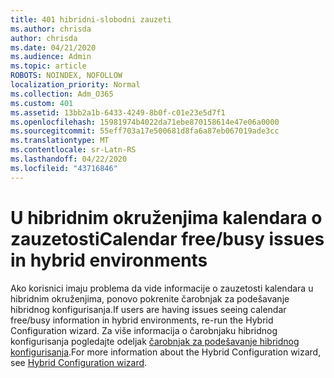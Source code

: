 ```yaml
---
title: 401 hibridni-slobodni zauzeti
ms.author: chrisda
author: chrisda
ms.date: 04/21/2020
ms.audience: Admin
ms.topic: article
ROBOTS: NOINDEX, NOFOLLOW
localization_priority: Normal
ms.collection: Adm_O365
ms.custom: 401
ms.assetid: 13bb2a1b-6433-4249-8b0f-c01e23e5d7f1
ms.openlocfilehash: 15981974b4022da71ebe870158614e47e06a0000
ms.sourcegitcommit: 55eff703a17e500681d8fa6a87eb067019ade3cc
ms.translationtype: MT
ms.contentlocale: sr-Latn-RS
ms.lasthandoff: 04/22/2020
ms.locfileid: "43716846"
---
```

# <a name="calendar-freebusy-issues-in-hybrid-environments"></a><span data-ttu-id="83567-102">U hibridnim okruženjima kalendara o zauzetosti</span><span class="sxs-lookup"><span data-stu-id="83567-102">Calendar free/busy issues in hybrid environments</span></span>

<span data-ttu-id="83567-103">Ako korisnici imaju problema da vide informacije o zauzetosti kalendara u hibridnim okruženjima, ponovo pokrenite čarobnjak za podešavanje hibridnog konfigurisanja.</span><span class="sxs-lookup"><span data-stu-id="83567-103">If users are having issues seeing calendar free/busy information in hybrid environments, re-run the Hybrid Configuration wizard.</span></span> <span data-ttu-id="83567-104">Za više informacija o čarobnjaku hibridnog konfigurisanja pogledajte odeljak [čarobnjak za podešavanje hibridnog konfigurisanja](https://go.microsoft.com/fwlink/p/?linkid=528149).</span><span class="sxs-lookup"><span data-stu-id="83567-104">For more information about the Hybrid Configuration wizard, see [Hybrid Configuration wizard](https://go.microsoft.com/fwlink/p/?linkid=528149).</span></span>
